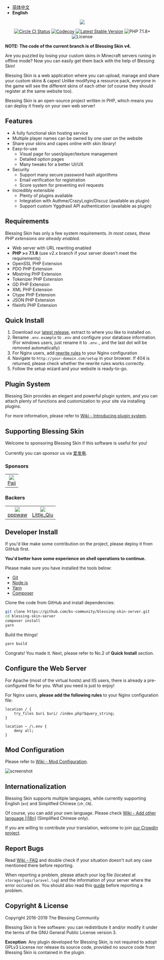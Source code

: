 - [简体中文](./README.md)
- <b>English</b>

<p align="center"><img src="https://img.blessing.studio/images/2017/01/01/bs-logo.png"></p>

<p align="center">
<a href="https://circleci.com/gh/bs-community/blessing-skin-server/tree/v4"><img src="https://flat.badgen.net/circleci/github/bs-community/blessing-skin-server/v4" alt="Circle CI Status"></a>
<a href="https://codecov.io/gh/bs-community/blessing-skin-server/branch/v4"><img src="https://flat.badgen.net/codecov/c/github/bs-community/blessing-skin-server/v4" alt="Codecov" /></a>
<a href="https://github.com/bs-community/blessing-skin-server/releases"><img src="https://flat.badgen.net/github/release/bs-community/blessing-skin-server" alt="Latest Stable Version"></a>
<img src="https://flat.badgen.net/badge/PHP/7.1.8+/orange" alt="PHP 7.1.8+">
<img src="https://flat.badgen.net/github/license/bs-community/blessing-skin-server" alt="License">
</p>

**NOTE: The code of the current branch is of Blessing Skin v4.**

Are you puzzled by losing your custom skins in Minecraft servers runing in offline mode? Now you can easily get them back with the help of Blessing Skin!

Blessing Skin is a web application where you can upload, manage and share your custom skins & capes! Unlike modifying a resource pack, everyone in the game will see the different skins of each other (of course they should register at the same website too).

Blessing Skin is an open-source project written in PHP, which means you can deploy it freely on your own web server!

## Features

- A fully functional skin hosting service
- Multiple player names can be owned by one user on the website
- Share your skins and capes online with skin library!
- Easy-to-use
    - Visual page for user/player/texture management
    - Detailed option pages
    - Many tweaks for a better UI/UX
- Security
    - Support many secure password hash algorithms
    - Email verification for registration
    - Score system for preventing evil requests
- Incredibly extensible
    - Plenty of plugins available
    - Integration with Authme/CrazyLogin/Discuz (available as plugin)
    - Support custom Yggdrasil API authentication (available as plugin)

## Requirements

Blessing Skin has only a few system requirements. _In most cases, these PHP extensions are already enabled._

- Web server with URL rewriting enabled
- **PHP >= 7.1.8** (use v2.x branch if your server doesn't meet the requirements)
- OpenSSL PHP Extension
- PDO PHP Extension
- Mbstring PHP Extension
- Tokenizer PHP Extension
- GD PHP Extension
- XML PHP Extension
- Ctype PHP Extension
- JSON PHP Extension
- fileinfo PHP Extension

## Quick Install

1. Download our [latest release](https://github.com/bs-community/blessing-skin-server/releases), extract to where you like to installed on.
2. Rename `.env.example` to `.env` and configure your database information. (For windows users, just rename it to `.env.`, and the last dot will be removed automatically)
3. For Nginx users, add [rewrite rules](#configure-the-web-server) to your Nginx configuration
4. Navigate to `http://your-domain.com/setup` in your browser. If 404 is returned, please check whether the rewrite rules works correctly.
5. Follow the setup wizard and your website is ready-to-go.

## Plugin System

Blessing Skin provides an elegant and powerful plugin system, and you can attach plenty of functions and customization to your site via installing plugins.

For more information, please refer to [Wiki - Introducing plugin system](https://github.com/bs-community/blessing-skin-server/wiki/%E6%8F%92%E4%BB%B6%E7%B3%BB%E7%BB%9F%E4%BB%8B%E7%BB%8D).

## Supporting Blessing Skin

Welcome to sponsoring Blessing Skin if this software is useful for you!

Currently you can sponsor us via [爱发电](https://afdian.net/@blessing-skin).

### Sponsors

<table>
<tbody>
    <tr>
        <td align=center>
            <a href="https://afdian.net/u/68d07bf851fc11e98e5652540025c377">
                <img src="https://pic.afdiancdn.com/default/avatar/default-avatar@2x.png?imageView2/1/w/120/h/120">
                <br>
                Paji
            </a>
        </td>
    </tr>
</tbody>
</table>

### Backers

<table>
<tbody>
    <tr>
        <td align=center>
            <a href="https://afdian.net/u/a08078a051fc11e9ab4c52540025c377">
                <img src="https://pic.afdiancdn.com/default/avatar/default-avatar@2x.png?imageView2/1/w/75/h/75">
                <br>
                pppwaw
            </a>
        </td>
        <td align=center>
            <a href="https://afdian.net/@tnqzh123">
                <img src="https://pic.afdiancdn.com/user/97a0416ca47211e8849452540025c377/avatar/d2f6d8d489cb952ff29740e715b067c0_w768_h768_s211.jpg?imageView2/1/w/75/h/75">
                <br>
                Little_Qiu
            </a>
        </td>
    </tr>
</tbody>
</table>

## Developer Install

If you'd like make some contribution on the project, please deploy it from GitHub first.

**You'd better have some experience on shell operations to continue.**

Please make sure you have installed the tools below:

- [Git](https://git-scm.org)
- [Node.js](https://nodejs.org)
- [Yarn](https://yarnpkg.com)
- [Composer](https://getcomposer.org)

Clone the code from GitHub and install dependencies:

```bash
git clone https://github.com/bs-community/blessing-skin-server.git
cd blessing-skin-server
composer install
yarn
```

Build the things!

```bash
yarn build
```

Congrats! You made it. Next, please refer to No.2 of **Quick Install** section.

## Configure the Web Server

For Apache (most of the virtual hosts) and IIS users, there is already a pre-configured file for you. What you need is just to enjoy!

For Nginx users, **please add the following rules** to your Nginx configuration file:

```
location / {
    try_files $uri $uri/ /index.php?$query_string;
}

location ~ /\.env {
    deny all;
}
```

## Mod Configuration

Please refer to [Wiki - Mod Configuration](https://github.com/bs-community/blessing-skin-server/wiki/%E5%A6%82%E4%BD%95%E9%85%8D%E7%BD%AE%E7%9A%AE%E8%82%A4-Mod).

![screenshot](https://img.blessing.studio/images/2017/07/29/2017-06-16_15.54.16.png)

## Internationalization

Blessing Skin supports multiple languages, while currently supporting English (`en`) and Simplified Chinese (`zh_CN`).

Of course, you can add your own language. Please check [Wiki - Add other language [i18n]](https://github.com/bs-community/blessing-skin-server/wiki/%E6%B7%BB%E5%8A%A0%E5%85%B6%E4%BB%96%E8%AF%AD%E8%A8%80-%5Bi18n%5D) (Simplified Chinese only).

If you are willing to contribute your translation, welcome to join [our Crowdin project](https://crowdin.com/project/bs-i18n).

## Report Bugs

Read [Wiki - FAQ](https://github.com/bs-community/blessing-skin-server/wiki/FAQ) and double check if your situation doesn't suit any case mentioned there before reporting.

When reporting a problem, please attach your log file (located at `storage/logs/laravel.log`) and the information of your server where the error occured on. You should also read this [guide](https://github.com/bs-community/blessing-skin-server/wiki/%E6%8A%A5%E5%91%8A%E9%97%AE%E9%A2%98%E7%9A%84%E6%AD%A3%E7%A1%AE%E5%A7%BF%E5%8A%BF) before reporting a problem.

## Copyright & License

Copyright 2016-2019 The Blessing Community

Blessing Skin is free software: you can redistribute it and/or modify it under the terms of the GNU General Public License version 3.

**Exception**: Any plugin developed for Blessing Skin, is not required to adopt GPLv3 License nor release its source code, provided no source code from Blessing Skin is contained in the plugin.
